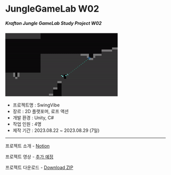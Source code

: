 # JungleGameLab W02  
##### Krafton Jungle GameLab Study Project W02  

<img src="Thumbnail.gif" width="70%">
<br/>
   
- 프로젝트명 : SwingVibe
- 장르 : 2D 플랫포머, 로프 액션
- 개발 환경 : Unity, C#  
- 작업 인원 : 4명
- 제작 기간 : 2023.08.22 ~ 2023.08.29 (7일)

---
프로젝트 소개 - [Notion](https://svcbn.notion.site/Swing-Vibe-c0824c43b5a24e12b1a86159ac979ee8?pvs=4)  

프로젝트 영상 - [추가 예정]()  

프로젝트 다운로드 - [Download ZIP](https://github.com/svcbn/JungleGameLab_W02_SwingVibe/raw/main/Build.zip)
